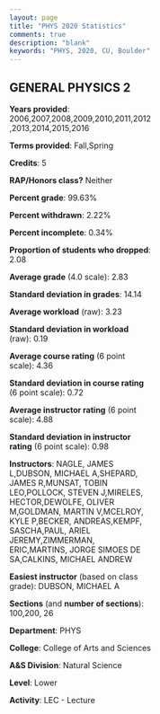 ```yaml
---
layout: page
title: "PHYS 2020 Statistics"
comments: true
description: "blank"
keywords: "PHYS, 2020, CU, Boulder"
--- 
```

<head>
<script src="https://ajax.googleapis.com/ajax/libs/jquery/2.1.3/jquery.min.js"></script>
<script src="https://dl.dropboxusercontent.com/s/pc42nxpaw1ea4o9/highcharts.js?dl=0"></script>
<!-- <script src="../assets/js/highcharts.js"></script> -->
<style type="text/css">@font-face {
	font-family: "Bebas Neue";
	src: url(https://www.filehosting.org/file/details/544349/BebasNeue%20Regular.otf) format("opentype");
	}
	h1.Bebas { 
		font-family: "Bebas Neue", Verdana, Tahoma;
	}
</style>
</head>
<body>
	<div id="container" style="float: right; width: 45%; height: 88%; margin-left: 2.5%; margin-right: 2.5%;"></div>
	<script language="JavaScript">
		$(document).ready(function() {
		var chart = {type: 'column'};
		var title = {text: 'Grade Distribution'};
		var xAxis = {categories: ['A','B','C','D','F'],crosshair: true};
		var yAxis = {min: 0,title: {text: 'Percentage'}};
		var tooltip = {headerFormat: '<center><b><span style="font-size:20px">{point.key}</span></b></center>',
		               pointFormat: '<td style="padding:0"><b>{point.y:.1f}%</b></td>',
		               footerFormat: '</table>',shared: true,useHTML: true};
		var plotOptions = {column: {pointPadding: 0.0,borderWidth: 0}};  
		var credits = {enabled: false};var series= [{name: 'Percent',data: [27.26,40.15,27.1,3.39,2.09,]}];
		var json = {};
		json.chart = chart;
		json.title = title;
		json.tooltip = tooltip;
		json.xAxis = xAxis;
		json.yAxis = yAxis;  
		json.series = series;
		json.plotOptions = plotOptions;  
		json.credits = credits;
		$('#container').highcharts(json);
	});
	</script>
</body>
			   
## GENERAL PHYSICS 2

**Years provided**: 2006,2007,2008,2009,2010,2011,2012,2013,2014,2015,2016

**Terms provided**: Fall,Spring

**Credits**: 5

**RAP/Honors class?** Neither

**Percent grade**: 99.63%

**Percent withdrawn**: 2.22%

**Percent incomplete**: 0.34%

**Proportion of students who dropped**: 2.08

**Average grade** (4.0 scale): 2.83

**Standard deviation in grades**: 14.14

**Average workload** (raw): 3.23

**Standard deviation in workload** (raw): 0.19

**Average course rating** (6 point scale): 4.36

**Standard deviation in course rating** (6 point scale): 0.72

**Average instructor rating** (6 point scale): 4.88

**Standard deviation in instructor rating** (6 point scale): 0.98

**Instructors**: NAGLE, JAMES L,DUBSON, MICHAEL A,SHEPARD, JAMES R,MUNSAT, TOBIN LEO,POLLOCK, STEVEN J,MIRELES, HECTOR,DEWOLFE, OLIVER M,GOLDMAN, MARTIN V,MCELROY, KYLE P,BECKER, ANDREAS,KEMPF, SASCHA,PAUL, ARIEL JEREMY,ZIMMERMAN, ERIC,MARTINS, JORGE SIMOES DE SA,CALKINS, MICHAEL ANDREW

**Easiest instructor** (based on class grade): DUBSON, MICHAEL A

**Sections** (and **number of sections**): 100,200, 26

**Department**: PHYS

**College**: College of Arts and Sciences

**A&S Division**: Natural Science

**Level**: Lower

**Activity**: LEC - Lecture